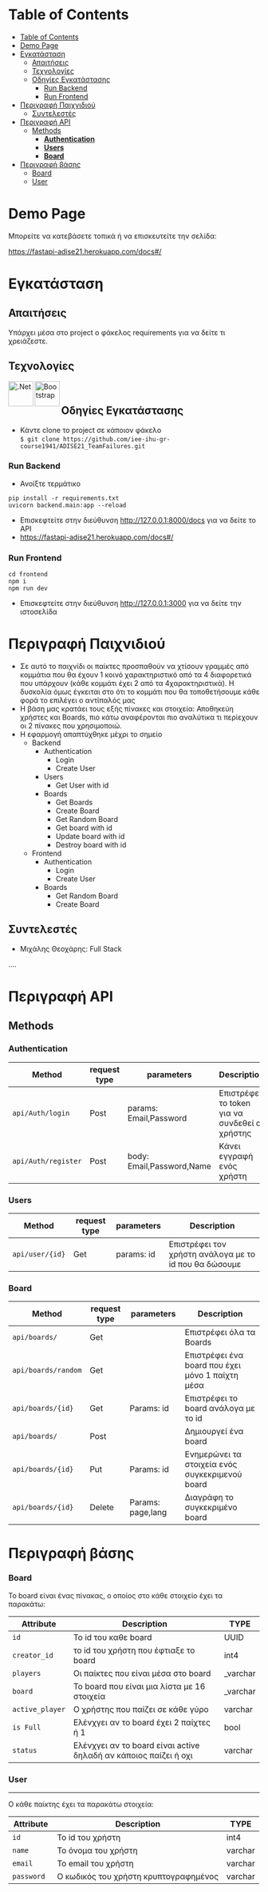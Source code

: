 # Table of Contents

- [Table of Contents](#table-of-contents)
- [Demo Page](#demo-page)
- [Εγκατάσταση](#εγκατάσταση)
  - [Απαιτήσεις](#απαιτήσεις)
  - [Τεχνολογίες](#τεχνολογίες)
  - [Οδηγίες Εγκατάστασης](#οδηγίες-εγκατάστασης)
    - [Run Backend](#run-backend)
    - [Run Frontend](#run-frontend)
- [Περιγραφή Παιχνιδιού](#περιγραφή-παιχνιδιού)
  - [Συντελεστές](#συντελεστές)
- [Περιγραφή API](#περιγραφή-api)
  - [Methods](#methods)
    - [**Authentication**](#authentication)
    - [**Users**](#users)
    - [**Board**](#board)
- [Περιγραφή βάσης](#περιγραφή-βάσης)
  - [Board](#board-1)
  - [User](#user)

# Demo Page

Μπορείτε να κατεβάσετε τοπικά ή να επισκευτείτε την σελίδα:

https://fastapi-adise21.herokuapp.com/docs#/

# Εγκατάσταση

## Απαιτήσεις

Υπάρχει μέσα στο project o φάκελος requirements για να δείτε τι χρειάζεστε.

## Τεχνολογίες

<img align="left" alt=".Net"  width="50px" src="https://repository-images.githubusercontent.com/260928305/92388600-8d1c-11ea-9993-a726466b5099" /> 
<img align="left" alt="Bootstrap"  width="50px" src="https://miro.medium.com/max/700/0*nkoZ230PgK9FAdkv.png" /> 
<br>

## Οδηγίες Εγκατάστασης

- Κάντε clone το project σε κάποιον φάκελο <br/>
  `$ git clone https://github.com/iee-ihu-gr-course1941/ADISE21_TeamFailures.git `

### Run Backend

- Ανοίξτε τερμάτικο

```
pip install -r requirements.txt
uvicorn backend.main:app --reload
```

- Επισκεφτείτε στην διεύθυνση http://127.0.0.1:8000/docs για να δείτε το API
- https://fastapi-adise21.herokuapp.com/docs#/

### Run Frontend

```
cd frontend
npm i
npm run dev
```

- Επισκεφτείτε στην διεύθυνση http://127.0.0.1:3000 για να δείτε την ιστοσελίδα

# Περιγραφή Παιχνιδιού

- Σε αυτό το παιχνίδι οι παίκτες προσπαθούν να χτίσουν γραμμές από κομμάτια που θα έχουν 1 κοινό χαρακτηριστικό από τα 4 διαφορετικά που υπάρχουν (κάθε κομμάτι έχει 2 από τα 4χαρακτηριστικά). Η δυσκολία όμως έγκειται στο ότι το κομμάτι που θα τοποθετήσουμε κάθε φορά το επιλέγει ο αντίπαλός μας
- Η βάση μας κρατάει τους εξής πίνακες και στοιχεία: Αποθηκεύη χρήστες και Boards, πιο κάτω αναφέρονται πιο αναλύτικα τι περίεχουν οι 2 πίνακες που χρησιμοποιώ.
- Η εφαρμογή απαπτύχθηκε μέχρι το σημείο
  - Backend
    - Authentication
      - Login
      - Create User
    - Users
      - Get User with id
    - Boards
      - Get Boards
      - Create Board
      - Get Random Board
      - Get board with id
      - Update board with id
      - Destroy board with id
  - Frontend
    - Authentication
      - Login
      - Create User
    - Boards
      - Get Random Board
      - Create Board

## Συντελεστές

- Μιχάλης Θεοχάρης: Full Stack

....

# Περιγραφή API

## Methods

### **Authentication**

| Method              | request type | parameters                | Description                                   |
| ------------------- | ------------ | ------------------------- | --------------------------------------------- |
| `api/Auth/login`    | Post         | params: Email,Password    | Επιστρέφει το token για να συνδεθεί ο χρήστης |
| `api/Auth/register` | Post         | body: Email,Password,Name | Κάνει εγγραφή ενός χρήστη                     |

### **Users**

| Method          | request type | parameters | Description                                           |
| --------------- | ------------ | ---------- | ----------------------------------------------------- |
| `api/user/{id}` | Get          | params: id | Επιστρέφει τoν χρήστη ανάλογα με το id που θα δώσουμε |

### **Board**

| Method              | request type | parameters        | Description                                      |
| ------------------- | ------------ | ----------------- | ------------------------------------------------ |
| `api/boards/`       | Get          |                   | Επιστρέφει όλα τα Boards                         |
| `api/boards/random` | Get          |                   | Eπιστρέφει ένα board που έχει μόνο 1 παίχτη μέσα |
| `api/boards/{id}`   | Get          | Params: id        | Eπιστρέφει το board ανάλογα με το id             |
| `api/boards/`       | Post         |                   | Δημιουργεί ένα board                             |
| `api/boards/{id}`   | Put          | Params: id        | Ενημερώνει τα στοιχεία ενός συγκεκριμενού board  |
| `api/boards/{id}`   | Delete       | Params: page,lang | Διαγράφη το συγκεκριμένο board                   |

# Περιγραφή βάσης

### Board

Το board είναι ένας πίνακας, ο οποίος στο κάθε στοιχείο έχει τα παρακάτω:

| Attribute       | Description                                                      | TYPE      |
| --------------- | ---------------------------------------------------------------- | --------- |
| `id`            | To id του καθε board                                             | UUID      |
| `creator_id`    | το id του χρήστη που έφτιαξε το board                            | int4      |
| `players`       | Οι παίκτες που είναι μέσα στο board                              | \_varchar |
| `board`         | Το board που είναι μια λίστα με 16 στοιχεία                      | \_varchar |
| `active_player` | O χρήστης που παίζει σε κάθε γύρο                                | varchar   |
| `is Full`       | Ελένχγει αν το board έχει 2 παίχτες ή 1                          | bool      |
| `status`        | Ελένχγει αν το board είναι active δηλαδή αν κάποιος παίζει ή οχι | varchar   |

### User

---

O κάθε παίκτης έχει τα παρακάτω στοιχεία:

| Attribute   | Description                           | TYPE    |
| ----------- | ------------------------------------- | ------- |
| `id`        | To id του χρήστη                      | int4    |
| `name`      | To όνομα του χρήστη                   | varchar |
| `email `    | Το email του χρήστη                   | varchar |
| `password ` | Ο κωδικός του χρήστη κρυπτογραφημένος | varchar |

